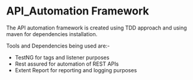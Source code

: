 # API_Automation Framework 

The API automation framework is created using TDD approach and using maven for dependencies installation. 

Tools and Dependencies being used are:- 
- TestNG for tags and listener purposes
- Rest assured for automation of REST APIs
- Extent Report for reporting and logging purposes
